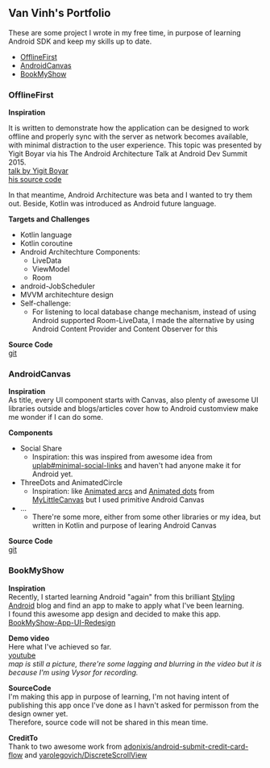 ## Van Vinh's Portfolio

These are some project I wrote in my free time, in purpose of learning Android SDK and keep my skills up to date.

- [OfflineFirst](#offlinefirst)
- [AndroidCanvas](#androidcanvas)
- [BookMyShow](#bookmyshow)

### OfflineFirst

**Inspiration**

It is written to demonstrate how the application can be designed to work offline and properly sync with the server as network becomes available, with minimal distraction to the user experience.
This topic was presented by Yigit Boyar via his The Android Architecture Talk at Android Dev Summit 2015.  
[talk by Yigit Boyar](https://www.youtube.com/watch?v=70WqJxymPr8&t=574s)  
[his source code](https://github.com/yigit/dev-summit-architecture-demo)

In that meantime, Android Architecture was beta and I wanted to try them out. Beside, Kotlin was introduced as Android future language.


**Targets and Challenges**
* Kotlin language
* Kotlin coroutine
* Android Architechture Components:
  * LiveData
  * ViewModel
  * Room
* android-JobScheduler
* MVVM architechture design
* Self-challenge:
  * For listening to local database change mechanism, instead of using Android supported Room-LiveData, I made the alternative by using Android Content Provider and Content Observer for this


**Source Code**  
[git](https://github.com/mrThinBone/OfflineFirst)





### AndroidCanvas

**Inspiration**  
As title, every UI component starts with Canvas, also plenty of awesome UI libraries outside and blogs/articles cover how to Android customview make me wonder if I can do some.


**Components**
* Social Share
  * Inspiration: this was inspired from awesome idea from [uplab#minimal-social-links](https://www.uplabs.com/posts/minimal-social-links) and haven't had anyone make it for Android yet.
* ThreeDots and AnimatedCircle
  * Inspiration: like [Animated arcs](https://raw.githubusercontent.com/florent37/MyLittleCanvas/master/medias/example/sample_arc.gif) and [Animated dots](https://raw.githubusercontent.com/florent37/MyLittleCanvas/master/medias/example/dots_sample.gif) from [MyLittleCanvas](https://github.com/florent37/MyLittleCanvas) but I used primitive Android Canvas
* ...
  * There're some more, either from some other libraries or my idea, but written in Kotlin and purpose of learing Android Canvas


**Source Code**  
[git](https://github.com/mrThinBone/AndroidCanvas)





### BookMyShow

**Inspiration**  
Recently, I started learning Android "again" from this brilliant [Styling Android](https://blog.stylingandroid.com/about/) blog and find an app to make to apply what I've been learning.  
I found this awesome app design and decided to make this app.  
[BookMyShow-App-UI-Redesign](https://www.behance.net/gallery/63143545/BookMyShow-App-UI-Redesign)

**Demo video**  
Here what I've achieved so far.  
[youtube](https://youtu.be/yDVd7v69HCo)  
*map is still a picture, there're some lagging and blurring in the video but it is because I'm using Vysor for recording.*

**SourceCode**  
I'm making this app in purpose of learning, I'm not having intent of publishing this app once I've done as I havn't asked for permisson from the design owner yet.  
Therefore, source code will not be shared in this mean time.

**CreditTo**  
Thank to two awesome work from [adonixis/android-submit-credit-card-flow](https://github.com/adonixis/android-submit-credit-card-flow) and [yarolegovich/DiscreteScrollView](https://github.com/yarolegovich/DiscreteScrollView)
